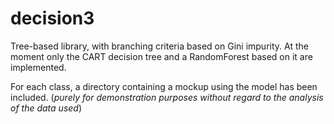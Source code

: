 # decision3

Tree-based library, with branching criteria based on Gini impurity. At the moment only the CART decision tree and a RandomForest based on it are implemented.

For each class, a directory containing a mockup using the model has been included. (*purely for demonstration purposes without regard to the analysis of the data used*)
